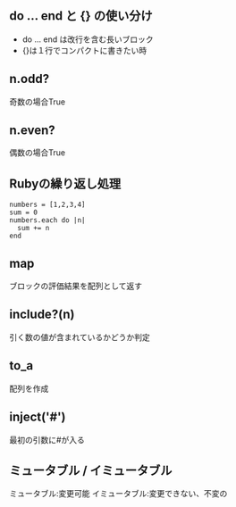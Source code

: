 ## do ... end と {} の使い分け
  - do ... end は改行を含む長いブロック
  - {}は１行でコンパクトに書きたい時

## n.odd?
奇数の場合True

## n.even?
偶数の場合True

## Rubyの繰り返し処理
```
numbers = [1,2,3,4]
sum = 0
numbers.each do |n|
  sum += n
end
```

## map
ブロックの評価結果を配列として返す

## include?(n)
引く数の値が含まれているかどうか判定

## to_a
配列を作成

## inject('#')
最初の引数に#が入る

## ミュータブル / イミュータブル
ミュータブル:変更可能
イミュータブル:変更できない、不変の

